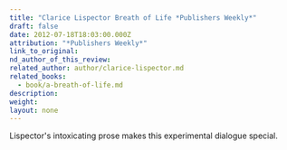 ```yaml
---
title: "Clarice Lispector Breath of Life *Publishers Weekly*"
draft: false
date: 2012-07-18T18:03:00.000Z
attribution: "*Publishers Weekly*"
link_to_original:
nd_author_of_this_review:
related_author: author/clarice-lispector.md
related_books:
  - book/a-breath-of-life.md
description:
weight:
layout: none
---
```

Lispector's intoxicating prose makes this experimental dialogue special.

